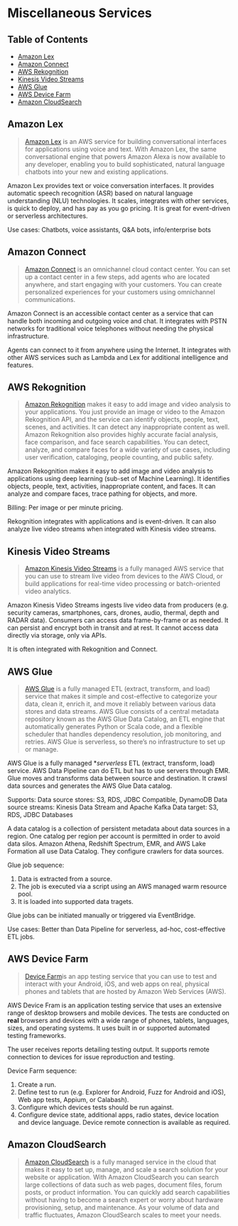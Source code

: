 # Miscellaneous Services

## Table of Contents

* [Amazon Lex](#amazon-lex)
* [Amazon Connect](#amazon-connect)
* [AWS Rekognition](#aws-rekognition)
* [Kinesis Video Streams](#kinesis-video-streams)
* [AWS Glue](#aws-glue)
* [AWS Device Farm](#aws-device-farm)
* [Amazon CloudSearch](#amazon-cloudsearch)



## Amazon Lex

> [Amazon Lex](https://docs.aws.amazon.com/lex/latest/dg/what-is.html) is an AWS service for building conversational interfaces for applications using voice and text. With Amazon Lex, the same conversational engine that powers Amazon Alexa is now available to any developer, enabling you to build sophisticated, natural language chatbots into your new and existing applications.

Amazon Lex provides text or voice conversation interfaces. It provides automatic speech recognition (ASR) based on natural language understanding (NLU) technologies. It scales, integrates with other services, is quick to deploy, and has pay as you go pricing. It is great for event-driven or serverless architectures.

Use cases: Chatbots, voice assistants, Q&A bots, info/enterprise bots


## Amazon Connect

> [Amazon Connect](https://docs.aws.amazon.com/connect/latest/adminguide/what-is-amazon-connect.html) is an omnichannel cloud contact center. You can set up a contact center in a few steps, add agents who are located anywhere, and start engaging with your customers. You can create personalized experiences for your customers using omnichannel communications.

Amazon Connect is an accessible contact center as a service that can handle both incoming and outgoing voice and chat. It integrates with PSTN networks for traditional voice telephones without needing the physical infrastructure.

Agents can connect to it from anywhere using the Internet. It integrates with other AWS services such as Lambda and Lex for additional intelligence and features.


## AWS Rekognition

> [Amazon Rekognition](https://docs.aws.amazon.com/rekognition/latest/dg/what-is.html) makes it easy to add image and video analysis to your applications. You just provide an image or video to the Amazon Rekognition API, and the service can identify objects, people, text, scenes, and activities. It can detect any inappropriate content as well. Amazon Rekognition also provides highly accurate facial analysis, face comparison, and face search capabilities. You can detect, analyze, and compare faces for a wide variety of use cases, including user verification, cataloging, people counting, and public safety.

Amazon Rekognition makes it easy to add image and video analysis to applications using deep learning (sub-set of Machine Learning). It identifies objects, people, text, activities, inappropriate content, and faces. It can analyze and compare faces, trace pathing for objects, and more.

Billing: Per image or per minute pricing.

Rekognition integrates with applications and is event-driven. It can also analyze live video streams when integrated with Kinesis video streams.


## Kinesis Video Streams

> [Amazon Kinesis Video Streams](https://docs.aws.amazon.com/kinesisvideostreams/latest/dg/what-is-kinesis-video.html) is a fully managed AWS service that you can use to stream live video from devices to the AWS Cloud, or build applications for real-time video processing or batch-oriented video analytics.

Amazon Kinesis Video Streams ingests live video data from producers (e.g. security cameras, smartphones, cars, drones, audio, thermal, depth and RADAR data). Consumers can access data frame-by-frame or as needed. It can persist and encrypt both in transit and at rest. It cannot access data directly via storage, only via APIs.

It is often integrated with Rekognition and Connect.


## AWS Glue

> [AWS Glue](https://docs.aws.amazon.com/glue/latest/dg/what-is-glue.html) is a fully managed ETL (extract, transform, and load) service that makes it simple and cost-effective to categorize your data, clean it, enrich it, and move it reliably between various data stores and data streams. AWS Glue consists of a central metadata repository known as the AWS Glue Data Catalog, an ETL engine that automatically generates Python or Scala code, and a flexible scheduler that handles dependency resolution, job monitoring, and retries. AWS Glue is serverless, so there’s no infrastructure to set up or manage.

AWS Glue is a fully managed **serverless* ETL (extract, transform, load) service. AWS Data Pipeline can do ETL but has to use servers through EMR. Glue moves and transforms data between source and destination. It crawsl data sources and generates the AWS Glue Data catalog.

Supports:
Data source stores: S3, RDS, JDBC Compatible, DynamoDB
Data source streams: Kinesis Data Stream and Apache Kafka
Data target: S3, RDS, JDBC Databases

A data catalog is a collection of persistent metadata about data sources in a region. One catalog per region per account is permitted in order to avoid data silos. Amazon Athena, Redshift Spectrum, EMR, and AWS Lake Formation all use Data Catalog. They configure crawlers for data sources.

Glue job sequence:
1. Data is extracted from a source.
2. The job is executed via a script using an AWS managed warm resource pool.
3. It is loaded into supported data tragets.

Glue jobs can be initiated manually or triggered via EventBridge.

Use cases: Better than Data Pipeline for serverless, ad-hoc, cost-effective ETL jobs.


## AWS Device Farm

> [Device Farm](https://docs.aws.amazon.com/devicefarm/latest/developerguide/welcome.html)is an app testing service that you can use to test and interact with your Android, iOS, and web apps on real, physical phones and tablets that are hosted by Amazon Web Services (AWS).

AWS Device Fram is an application testing service that uses an extensive range of desktop browsers and mobile devices. The tests are conducted on **real** browsers and devices with a wide range of phones, tablets, languages, sizes, and operating systems. It uses built in or supported automated testing frameworks.

The user receives reports detailing testing output. It supports remote connection to devices for issue reproduction and testing.

Device Farm sequence:
1. Create a run.
2. Define test to run (e.g. Explorer for Android, Fuzz for Android and iOS), Web app tests, Appium, or Calabash).
3. Configure which devices tests should be run against.
4. Configure device state, additional apps, radio states, device location and device language. Device remote connection is available as required.

## Amazon CloudSearch

> [Amazon CloudSearch](https://docs.aws.amazon.com/cloudsearch/latest/developerguide/what-is-cloudsearch.html) is a fully managed service in the cloud that makes it easy to set up, manage, and scale a search solution for your website or application. With Amazon CloudSearch you can search large collections of data such as web pages, document files, forum posts, or product information. You can quickly add search capabilities without having to become a search expert or worry about hardware provisioning, setup, and maintenance. As your volume of data and traffic fluctuates, Amazon CloudSearch scales to meet your needs.

